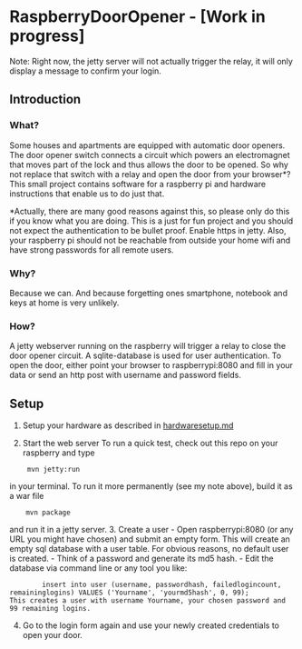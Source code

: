 # RaspberryDoorOpener - [Work in progress]

Note: Right now, the jetty server will not actually trigger the relay, it will only display a message to confirm your login.

## Introduction
### What?
Some houses and apartments are equipped with automatic door openers. The door opener switch connects a circuit which powers
an electromagnet that moves part of the lock and thus allows the door to be opened.
So why not replace that switch with a relay and open the door from your browser*?
This small project contains software for a raspberry pi and hardware instructions that enable us to do just that. 

*Actually, there are many good reasons against this, so please only do this if you know what you are doing. This is a just for fun project and you should not expect the authentication to be bullet proof. Enable https in jetty. Also, your raspberry pi should not be reachable from outside your home wifi and have strong passwords for all remote users.

### Why?
Because we can. And because forgetting ones smartphone, notebook and keys at home is very unlikely.

### How?
A jetty webserver running on the raspberry will trigger a relay to close the door opener circuit.
A sqlite-database is used for user authentication. To open the door, either point your browser to raspberrypi:8080 and fill in your data or send an http post with username and password fields.

## Setup
1. Setup your hardware as described in [hardwaresetup.md](https://github.com/retterdesapok/RaspberryDoorOpener/blob/master/hardwaresetup.md "hardwaresetup.md")
2. Start the web server 
To run a quick test, check out this repo on your raspberry and type 

        mvn jetty:run
in your terminal.
To run it more permanently (see my note above), build it as a war file 
        
        mvn package
and run it in a jetty server.
3. Create a user
    - Open raspberrypi:8080 (or any URL you might have chosen) and submit an empty form. This will create an empty sql database with a user table. For obvious reasons, no default user is created.
    - Think of a password and generate its md5 hash.
    - Edit the database via command line or any tool you like:
    
            insert into user (username, passwordhash, failedlogincount, remaininglogins) VALUES ('Yourname', 'yourmd5hash', 0, 99);
    This creates a user with username Yourname, your chosen password and 99 remaining logins.
4. Go to the login form again and use your newly created credentials to open your door.
